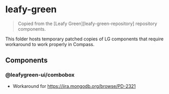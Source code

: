 # leafy-green

> Copied from the [Leafy Green][leafy-green-repository] repository components.

This folder hosts temporary patched copies of LG components that require workaround to work properly in Compass.

## Components

### @leafygreen-ui/combobox

- Workaround for https://jira.mongodb.org/browse/PD-2321
